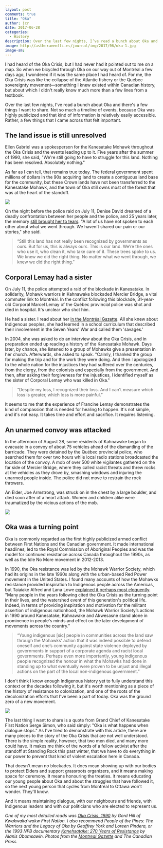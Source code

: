 ```yaml
---
layout: post
comments: true
title: "Oka"
author: jcr
date: 2017-06-28
categories:
  - History
description: Over the last few nights, I’ve read a bunch about Oka and there’s a few things I want to share.
image: http://astheravenfli.es/journal/img/2017/06/oka-1.jpg
image-sm:
--- 
```


I had heard of the Oka Crisis, but I had never had it pointed out to me on a map. So when we bicycled through Oka on our way out of Montréal a few days ago, I wondered if it was the same place I had heard of. For me, the Oka Crisis was like the collapse of the Atlantic fishery or the Québec sovereignty movement—something I knew existed within Canadian history, but about which I didn't really know much more than a few lines from a textbook.

Over the last few nights, I've read a bunch about Oka and there's a few things I want to share. Not so much a timeline of events, because Oka was highly publicized and that kind of information is relatively easily accessible. Rather, a few things that I came across that felt important.

<h2 class="grey">The land issue is still unresolved</h2>

Ellen Gabriel was a spokesperson for the Kanesatake Mohawk throughout the Oka Crisis and the events leading up to it. Five years after the summer of 1990, she said, "We're still going to have to struggle for this land. Nothing has been resolved. Absolutely nothing."

As far as I can tell, that remains true today. The federal government spent millions of dollars in the 90s acquiring land to create a contiguous land base for the community, but these Crown lands have not been transferred to the Kanesatake Mohawk, and the town of Oka still owns most of the forest that was at the heart of the standoff.

<img src="http://astheravenfli.es/journal/img/2017/06/kanesatake-quebec-july-111990-a-mohawk-warrior-takes.jpg">

On the night before the police raid on July 11, Denise David dreamed of a deadly confrontation between her people and the police, and 25 years later, the memory <a href="http://montrealgazette.com/news/local-news/revisiting-the-pines-okas-legacy" target="blank">still brought her to tears</a>. "A lot of us have not spoken to each other about what we went through. We haven't shared our pain or our stories," she said.

<blockquote>&ldquo;Still this land has not really been recognized by governments as ours. But for us, this is always ours. This is our land. We&rsquo;re the ones who use it, who clean it, who take care of it. These trees spoke to us. We knew we did the right thing. No matter what we went through, we knew we did the right thing.&rdquo;</blockquote>

<h2 class="grey">Corporal Lemay had a sister</h2>
On July 11, the police attempted a raid of the blockade in Kanesatake. In solidarity, Mohawk warriors in Kahnawake blockaded Mercier Bridge, a vital commuter link to Montréal. In the conflict following this blockade, 31-year-old Corporal Marcel Lemay of the Québec provincial police was shot and died in hospital. It's unclear who shot him.

He had a sister. I read about her <a href="http://montrealgazette.com/news/local-news/oka-crisis-sister-of-slain-corporal-builds-bridges" target="blank">in the Montréal Gazette</a>. All she knew about Indigenous peoples, she had learned in a school curriculum that described their involvement in the Seven Years' War and called them 'savages.'

In 2004, she was asked to do an interview about the Oka Crisis, and in preparation ended up reading a history of the Kanesatake Mohawk. Days later, by chance, she listened to a group of Mohawks give a presentation in her church. Afterwards, she asked to speak. "Calmly, I thanked the group for making the trip and for the work they were doing. And then I apologized to the whole nation for the injustices they had suffered over the centuries, from the clergy, from the colonists and especially from the government. And then, after asking their forgiveness for the injustices, I identified myself as the sister of Corporal Lemay who was killed in Oka."

<blockquote>&ldquo;Despite my loss, I recognized their loss. And I can&rsquo;t measure which loss is greater, which loss is more painful.&rdquo;</blockquote>

It seems to me that the experience of Francine Lemay demonstrates the kind of compassion that is needed for healing to happen. It's not simple, and it's not easy. It takes time and effort and sacrifice. It requires listening.

<h2 class="grey">An unarmed convoy was attacked</h2>

In the afternoon of August 28, some residents of Kahnawake began to evacuate in a convoy of about 75 vehicles ahead of the dismantling of the barricade. They were detained by the Québec provincial police, who searched them for over two hours while local radio stations broadcasted the location of the convoy. A mob of over 500 white vigilantes gathered on the far side of Mercier Bridge, where they called racist threats and threw rocks at the vehicles as they drove by, smashing windows and injuring the unarmed people inside. The police did not move to restrain the rock throwers.

An Elder, Joe Armstrong, was struck on in the chest by a large boulder, and died soon after of a heart attack. Women and children alike were traumatized by the vicious actions of the mob.

<img src="http://astheravenfli.es/journal/img/2017/06/montreal-quebec-september-26-1990-mohawk-warriors-in-k.jpg">

<h2 class="grey">Oka was a turning point</h2>

Oka is commonly regarded as the first highly publicized armed conflict between First Nations and the Canadian government. It made international headlines, led to the Royal Commission of Aboriginal Peoples and was the model for continued resistance across Canada throughout the 1990s, as well as the Idle No More movement in 2012-2013.

In 1990, the Oka resistance was led by the Mohawk Warrior Society, which had its origins in the late 1960s along with the urban-based Red Power movement in the United States. I found many accounts of how the Mohawks resistance provided inspiration to Indigenous people across the Americas, but Taiaiake Alfred and Lana Lowe <a href="http://uppingtheanti.org/journal/article/02-warrior-societies-in-contemporary-indigenous-communities/" target="blank">explained it perhaps most eloquently</a>. "Many people in the years following cited the Oka Crisis as the turning point in their lives, and the watershed event of this generation's political life. Indeed, in terms of providing inspiration and motivation for the militant assertion of indigenous nationhood, the Mohawk Warrior Society’s actions in 1990 around Kanesatake, Kahnawake and Akwesasne stand alone in prominence in people's minds and effect on the later development of movements across the country."

<blockquote>&ldquo;Young indigenous [sic] people in communities across the land saw through the Mohawks&rsquo; action that it was indeed possible to defend oneself and one&rsquo;s community against state violence deployed by governments in support of a corporate agenda and racist local governments. Perhaps even more importantly, young indigenous people recognized the honour in what the Mohawks had done in standing up to what eventually were proven to be unjust and illegal actions on the part of the local non-indigenous government.&rdquo;</blockquote>

I don't think I know enough Indigenous history yet to fully understand this context or the decades following it, but it's worth mentioning as a piece of the history of resistance to colonization, and one of the roots of the decolonization efforts that I've been a part of today. Oka was the ground zero of a new movement.

<img src="http://astheravenfli.es/journal/img/2017/06/montreal-quebec-september-26-1990-mohawk-spokesperson.jpg">

The last thing I want to share is a quote from Grand Chief of Kanesatake First Nation Serge Simon, who said simply: "Oka is what happens when dialogue stops." As I've tried to demonstrate with this article, there are many pieces to the story of the Oka Crisis that are not well understood. There is the simple reality, however, that two men died, and many more could have. It makes me think of the words of a fellow activist after the standoff at Standing Rock this past winter, that we have to do everything in our power to prevent that kind of violent escalation here in Canada.

That doesn't mean no blockades. It does mean showing up with our bodies to protect Elders and support grassroots organizers, and it means making space for ceremony. It means honouring the treaties. It means educating our young people about Oka and about the struggles that have followed it, so the next young person that cycles from Montréal to Ottawa won't wonder. They'll know. 

And it means maintaining dialogue, with our neighbours and friends, with Indigenous leaders and with our politicians who are elected to represent us.

<i>One of my most detailed reads was <a href="https://warriorpublications.wordpress.com/2014/06/11/oka-crisis-1990/" target="blank">Oka Crisis, 1990</a> by Gord Hill  of Kwakwaka'wakw First Nation. I also recommend <i>People of the Pines: The Warriors and the Legacy of Oka</i> by Geoffrey York and Loreen Pindera, or the 1993 NFB documentary <a href="https://www.nfb.ca/film/kanehsatake_270_years_of_resistance/" target="blank">Kanehsatake: 270 Years of Resistance</a> by Alanis Obomsawin. Photos from the <a href="http://montrealgazette.com/news/local-news/revisiting-the-pines-okas-legacy">Montreal Gazette</a> and The Canadian Press.</i>